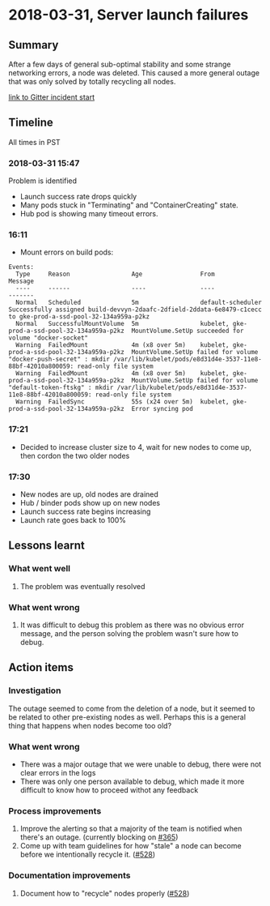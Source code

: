 # 2018-03-31, Server launch failures

## Summary

After a few days of general sub-optimal stability and some strange networking errors, a node was deleted. This caused a more general outage that was only solved by totally recycling all nodes.

[link to Gitter incident start](https://gitter.im/jupyterhub/binder?at=5ac010032b9dfdbc3a421980)

## Timeline

All times in PST

### 2018-03-31 15:47

Problem is identified

- Launch success rate drops quickly
- Many pods stuck in "Terminating" and "ContainerCreating" state.
- Hub pod is showing many timeout errors.

### 16:11

- Mount errors on build pods:

```
Events:
  Type     Reason                 Age                From                                           Message
  ----     ------                 ----               ----                                           -------
  Normal   Scheduled              5m                 default-scheduler                              Successfully assigned build-devvyn-2daafc-2dfield-2ddata-6e8479-c1cecc to gke-prod-a-ssd-pool-32-134a959a-p2kz
  Normal   SuccessfulMountVolume  5m                 kubelet, gke-prod-a-ssd-pool-32-134a959a-p2kz  MountVolume.SetUp succeeded for volume "docker-socket"
  Warning  FailedMount            4m (x8 over 5m)    kubelet, gke-prod-a-ssd-pool-32-134a959a-p2kz  MountVolume.SetUp failed for volume "docker-push-secret" : mkdir /var/lib/kubelet/pods/e8d31d4e-3537-11e8-88bf-42010a800059: read-only file system
  Warning  FailedMount            4m (x8 over 5m)    kubelet, gke-prod-a-ssd-pool-32-134a959a-p2kz  MountVolume.SetUp failed for volume "default-token-ftskg" : mkdir /var/lib/kubelet/pods/e8d31d4e-3537-11e8-88bf-42010a800059: read-only file system
  Warning  FailedSync             55s (x24 over 5m)  kubelet, gke-prod-a-ssd-pool-32-134a959a-p2kz  Error syncing pod
```

### 17:21

- Decided to increase cluster size to 4, wait for new nodes to come up, then cordon the two older nodes

### 17:30

- New nodes are up, old nodes are drained
- Hub / binder pods show up on new nodes
- Launch success rate begins increasing
- Launch rate goes back to 100%

## Lessons learnt

### What went well

1. The problem was eventually resolved

### What went wrong

1. It was difficult to debug this problem as there was no obvious error message, and the person solving the problem wasn't sure how to debug.

## Action items

### Investigation

The outage seemed to come from the deletion of a node, but it seemed to be related to other pre-existing nodes as well. Perhaps this is a general thing that happens when nodes become too old?

### What went wrong

- There was a major outage that we were unable to debug, there were not clear errors in the logs
- There was only one person available to debug, which made it more difficult to know how to proceed withot any feedback

### Process improvements

1. Improve the alerting so that a majority of the team is notified when there's an outage. (currently blocking on [#365](https://github.com/jupyterhub/mybinder.org-deploy/issues/365))
2. Come up with team guidelines for how "stale" a node can become before we intentionally recycle it. ([#528](https://github.com/jupyterhub/mybinder.org-deploy/issues/528))

### Documentation improvements

1. Document how to "recycle" nodes properly ([#528](https://github.com/jupyterhub/mybinder.org-deploy/issues/528))
